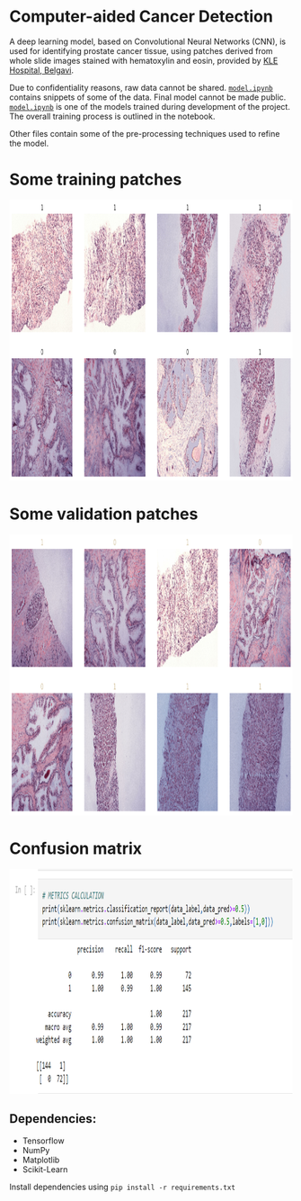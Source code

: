 # Computer-aided Cancer Detection

A deep learning model, based on Convolutional Neural Networks (CNN), is used for identifying prostate cancer tissue, using patches derived from whole slide images stained with hematoxylin and eosin, provided by [KLE Hospital, Belgavi](https://www.klehospital.org).

Due to confidentiality reasons, raw data cannot be shared. [`model.ipynb`](model.ipynb) contains snippets of some of the data.
Final model cannot be made public. [`model.ipynb`](model.ipynb) is one of the models trained during development of the project. The overall training process is outlined in the notebook.

Other files contain some of the pre-processing techniques used to refine the model.

# Some training patches
<p align="left"> <a> <img src="https://github.com/suryavkar/kle-blg-cancer-det/blob/main/images/training_patches.png" alt="train_patch" width="1200" height="500"/> </a> </p>

# Some validation patches
<p align="left"> <a> <img src="https://github.com/suryavkar/kle-blg-cancer-det/blob/main/images/validation_patches.png" alt="val_patch" width="1200" height="500"/> </a> </p>

# Confusion matrix
<p align="left"> <a> <img src="https://github.com/suryavkar/kle-blg-cancer-det/blob/main/images/confusion matrix.png" alt="conf_mat" width="1200" height="400"/> </a> </p>

## Dependencies:
- Tensorflow
- NumPy
- Matplotlib
- Scikit-Learn

Install dependencies using `pip install -r requirements.txt`
